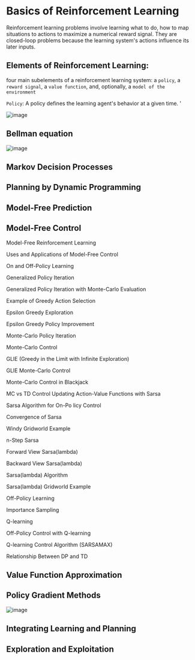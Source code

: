 # Basics of Reinforcement Learning

 Reinforcement learning problems involve learning what to do, how to map situations to actions to maximize a numerical reward signal. They are closed-loop problems because the learning system's actions influence its later inputs.

 ## Elements of Reinforcement Learning:
 four main subelements of a reinforcement learning system: a `policy`, a `reward signal`, a `value function`, and, optionally, a `model of the environment`

 `Policy`:  A policy defines the learning agent's behavior at a given time.
 '

![image](https://github.com/user-attachments/assets/c2a0a0b1-ce6a-4a8c-b99c-b9298af45778)


## Bellman equation
![image](https://github.com/user-attachments/assets/db5f22fe-9143-442d-bf0f-6cd6300427c6)

## Markov Decision Processes

## Planning by Dynamic Programming

## Model-Free Prediction

## Model-Free Control

 Model-Free Reinforcement Learning
 
 Uses and Applications of Model-Free Control

 On and Off-Policy Learning
 
 Generalized Policy Iteration
 
 Generalized Policy Iteration with Monte-Carlo Evaluation
 
 Example of Greedy Action Selection
 
 Epsilon Greedy Exploration
 
 Epsilon Greedy Policy Improvement

 Monte-Carlo Policy Iteration
 
 Monte-Carlo Control
 
 GLIE (Greedy in the Limit with Infinite Exploration)
 
 GLIE Monte-Carlo Control
 
 Monte-Carlo Control in Blackjack

 MC vs TD Control
 Updating Action-Value Functions with Sarsa
 
 Sarsa Algorithm for On-Po licy Control
 
 Convergence of Sarsa
 
 Windy Gridworld Example
 
 n-Step Sarsa

 Forward View Sarsa(lambda)
 
 Backward View Sarsa(lambda)
 
 Sarsa(lambda) Algorithm
 
 Sarsa(lambda) Gridworld Example

 Off-Policy Learning
 
 Importance Sampling
 
 Q-learning
 
 Off-Policy Control with Q-learning
 
 Q-learning Control Algorithm (SARSAMAX)

 Relationship Between DP and TD

## Value Function Approximation

## Policy Gradient Methods

![image](https://github.com/user-attachments/assets/579dcaad-e150-4017-a00b-61305f3bdb1b)


## Integrating Learning and Planning

## Exploration and Exploitation
